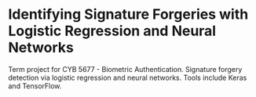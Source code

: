 # Identifying Signature Forgeries with Logistic Regression and Neural Networks
Term project for CYB 5677 - Biometric Authentication. 
Signature forgery detection via logistic regression and neural networks. Tools include Keras and TensorFlow.
